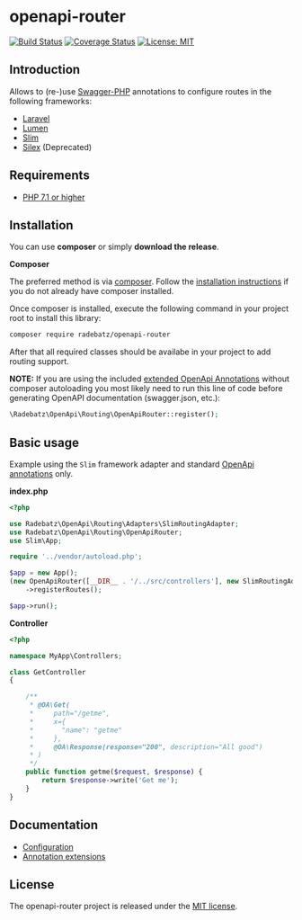 # openapi-router

[![Build Status](https://travis-ci.org/DerManoMann/openapi-router.png)](https://travis-ci.org/DerManoMann/openapi-router)
[![Coverage Status](https://coveralls.io/repos/github/DerManoMann/openapi-router/badge.svg)](https://coveralls.io/github/DerManoMann/openapi-router)
[![License: MIT](https://img.shields.io/badge/License-MIT-yellow.svg)](https://opensource.org/licenses/MIT)

## Introduction
Allows to (re-)use [Swagger-PHP](https://github.com/zircote/swagger-php) annotations to configure routes in the
following frameworks:
* [Laravel](https://github.com/laravel/laravel)
* [Lumen](https://github.com/laravel/lumen)
* [Slim](https://github.com/slimphp/Slim)
* [Silex](https://github.com/silexphp/Silex) (Deprecated)


## Requirements
* [PHP 7.1 or higher](http://www.php.net/)

## Installation

You can use **composer** or simply **download the release**.

**Composer**

The preferred method is via [composer](https://getcomposer.org). Follow the
[installation instructions](https://getcomposer.org/doc/00-intro.md) if you do not already have
composer installed.

Once composer is installed, execute the following command in your project root to install this library:

```sh
composer require radebatz/openapi-router
```
After that all required classes should be availabe in your project to add routing support.

**NOTE:** If you are using the included [extended OpenApi Annotations](src/Annotations) without composer autoloading
you most likely need to run this line of code before generating OpenAPI documentation (swagger.json, etc.):
```php
\Radebatz\OpenApi\Routing\OpenApiRouter::register();
```

## Basic usage

Example using the `Slim` framework adapter and standard [OpenApi annotations](https://github.com/zircote/swagger-php/tree/master/src/Annotations) only.

**index.php**
```php
<?php

use Radebatz\OpenApi\Routing\Adapters\SlimRoutingAdapter;
use Radebatz\OpenApi\Routing\OpenApiRouter;
use Slim\App;

require '../vendor/autoload.php';

$app = new App();
(new OpenApiRouter([__DIR__ . '/../src/controllers'], new SlimRoutingAdapter($app)))
    ->registerRoutes();

$app->run();
```

**Controller**
```php
<?php

namespace MyApp\Controllers;

class GetController
{

    /**
     * @OA\Get(
     *     path="/getme",
     *     x={
     *       "name": "getme"
     *     },
     *     @OA\Response(response="200", description="All good")
     * )
     */
    public function getme($request, $response) {
        return $response->write('Get me');
    }
}
```

## Documentation
* [Configuration](docs/Configuration.md)
* [Annotation extensions](docs/AnnotationExtensions.md)

## License

The openapi-router project is released under the [MIT license](LICENSE).
